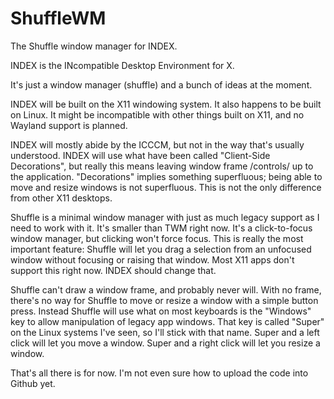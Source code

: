 # ShuffleWM
The Shuffle window manager for INDEX.

INDEX is the INcompatible Desktop Environment for X.

It's just a window manager (shuffle) and a bunch of ideas at the moment.

INDEX will be built on the X11 windowing system. It also happens to be built on Linux. It might be incompatible with other things built on X11, and no Wayland support is planned.

INDEX will mostly abide by the ICCCM, but not in the way that's usually understood. INDEX will use what have been called "Client-Side Decorations", but really this means leaving window frame /controls/ up to the application. "Decorations" implies something superfluous; being able to move and resize windows is not superfluous. This is not the only difference from other X11 desktops.

Shuffle is a minimal window manager with just as much legacy support as I need to work with it. It's smaller than TWM right now. It's a click-to-focus window manager, but clicking won't force focus. This is really the most important feature: Shuffle will let you drag a selection from an unfocused window without focusing or raising that window. Most X11 apps don't support this right now. INDEX should change that.

Shuffle can't draw a window frame, and probably never will. With no frame, there's no way for Shuffle to move or resize a window with a simple button press. Instead Shuffle will use what on most keyboards is the "Windows" key to allow manipulation of legacy app windows. That key is called "Super" on the Linux systems I've seen, so I'll stick with that name. Super and a left click will let you move a window. Super and a right click will let you resize a window.

That's all there is for now. I'm not even sure how to upload the code into Github yet.
